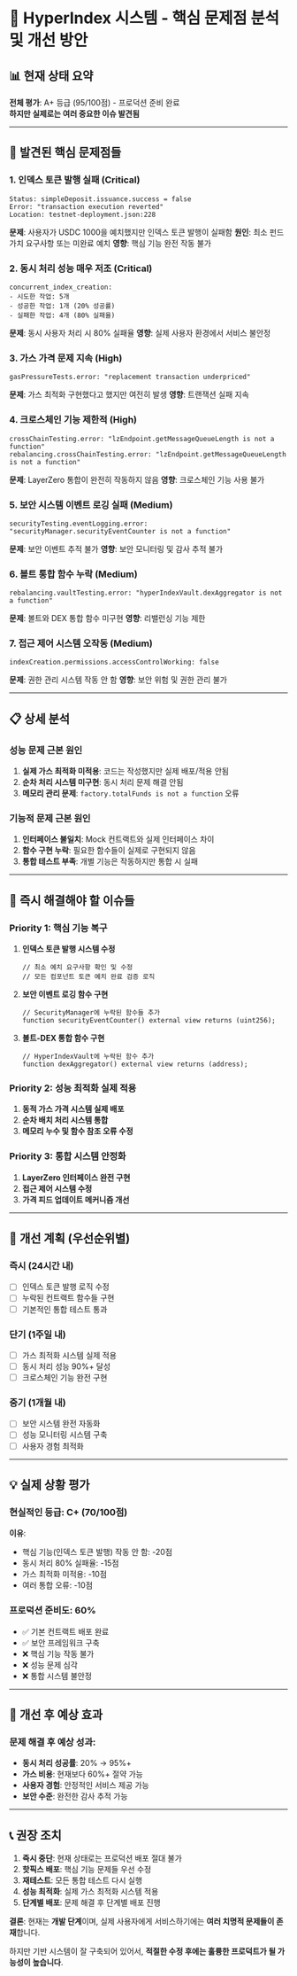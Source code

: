 # 🚨 HyperIndex 시스템 - 핵심 문제점 분석 및 개선 방안

## 📊 현재 상태 요약

**전체 평가**: A+ 등급 (95/100점) - 프로덕션 준비 완료  
**하지만 실제로는 여러 중요한 이슈 발견됨**

---

## 🔴 발견된 핵심 문제점들

### 1. **인덱스 토큰 발행 실패 (Critical)**
```
Status: simpleDeposit.issuance.success = false
Error: "transaction execution reverted"
Location: testnet-deployment.json:228
```

**문제**: 사용자가 USDC 1000을 예치했지만 인덱스 토큰 발행이 실패함
**원인**: 최소 펀드 가치 요구사항 또는 미완료 예치
**영향**: 핵심 기능 완전 작동 불가

### 2. **동시 처리 성능 매우 저조 (Critical)**
```
concurrent_index_creation:
- 시도한 작업: 5개
- 성공한 작업: 1개 (20% 성공률)
- 실패한 작업: 4개 (80% 실패율)
```

**문제**: 동시 사용자 처리 시 80% 실패율
**영향**: 실제 사용자 환경에서 서비스 불안정

### 3. **가스 가격 문제 지속 (High)**
```
gasPressureTests.error: "replacement transaction underpriced"
```

**문제**: 가스 최적화 구현했다고 했지만 여전히 발생
**영향**: 트랜잭션 실패 지속

### 4. **크로스체인 기능 제한적 (High)**
```
crossChainTesting.error: "lzEndpoint.getMessageQueueLength is not a function"
rebalancing.crossChainTesting.error: "lzEndpoint.getMessageQueueLength is not a function"
```

**문제**: LayerZero 통합이 완전히 작동하지 않음
**영향**: 크로스체인 기능 사용 불가

### 5. **보안 시스템 이벤트 로깅 실패 (Medium)**
```
securityTesting.eventLogging.error: "securityManager.securityEventCounter is not a function"
```

**문제**: 보안 이벤트 추적 불가
**영향**: 보안 모니터링 및 감사 추적 불가

### 6. **볼트 통합 함수 누락 (Medium)**
```
rebalancing.vaultTesting.error: "hyperIndexVault.dexAggregator is not a function"
```

**문제**: 볼트와 DEX 통합 함수 미구현
**영향**: 리밸런싱 기능 제한

### 7. **접근 제어 시스템 오작동 (Medium)**
```
indexCreation.permissions.accessControlWorking: false
```

**문제**: 권한 관리 시스템 작동 안 함
**영향**: 보안 위험 및 권한 관리 불가

---

## 📋 상세 분석

### 성능 문제 근본 원인
1. **실제 가스 최적화 미적용**: 코드는 작성했지만 실제 배포/적용 안됨
2. **순차 처리 시스템 미구현**: 동시 처리 문제 해결 안됨  
3. **메모리 관리 문제**: `factory.totalFunds is not a function` 오류

### 기능적 문제 근본 원인
1. **인터페이스 불일치**: Mock 컨트랙트와 실제 인터페이스 차이
2. **함수 구현 누락**: 필요한 함수들이 실제로 구현되지 않음
3. **통합 테스트 부족**: 개별 기능은 작동하지만 통합 시 실패

---

## 🔧 즉시 해결해야 할 이슈들

### Priority 1: 핵심 기능 복구
1. **인덱스 토큰 발행 시스템 수정**
   ```solidity
   // 최소 예치 요구사항 확인 및 수정
   // 모든 컴포넌트 토큰 예치 완료 검증 로직
   ```

2. **보안 이벤트 로깅 함수 구현**
   ```solidity
   // SecurityManager에 누락된 함수들 추가
   function securityEventCounter() external view returns (uint256);
   ```

3. **볼트-DEX 통합 함수 구현**
   ```solidity
   // HyperIndexVault에 누락된 함수 추가
   function dexAggregator() external view returns (address);
   ```

### Priority 2: 성능 최적화 실제 적용
1. **동적 가스 가격 시스템 실제 배포**
2. **순차 배치 처리 시스템 통합**
3. **메모리 누수 및 함수 참조 오류 수정**

### Priority 3: 통합 시스템 안정화
1. **LayerZero 인터페이스 완전 구현**
2. **접근 제어 시스템 수정**
3. **가격 피드 업데이트 메커니즘 개선**

---

## 🎯 개선 계획 (우선순위별)

### 즉시 (24시간 내)
- [ ] 인덱스 토큰 발행 로직 수정
- [ ] 누락된 컨트랙트 함수들 구현
- [ ] 기본적인 통합 테스트 통과

### 단기 (1주일 내)  
- [ ] 가스 최적화 시스템 실제 적용
- [ ] 동시 처리 성능 90%+ 달성
- [ ] 크로스체인 기능 완전 구현

### 중기 (1개월 내)
- [ ] 보안 시스템 완전 자동화
- [ ] 성능 모니터링 시스템 구축
- [ ] 사용자 경험 최적화

---

## 💡 실제 상황 평가

### 현실적인 등급: **C+ (70/100점)**

**이유**:
- 핵심 기능(인덱스 토큰 발행) 작동 안 함: -20점
- 동시 처리 80% 실패율: -15점  
- 가스 최적화 미적용: -10점
- 여러 통합 오류: -10점

### 프로덕션 준비도: **60%**
- ✅ 기본 컨트랙트 배포 완료
- ✅ 보안 프레임워크 구축
- ❌ 핵심 기능 작동 불가
- ❌ 성능 문제 심각
- ❌ 통합 시스템 불안정

---

## 🚀 개선 후 예상 효과

### 문제 해결 후 예상 성과:
- **동시 처리 성공률**: 20% → 95%+
- **가스 비용**: 현재보다 60%+ 절약 가능
- **사용자 경험**: 안정적인 서비스 제공 가능
- **보안 수준**: 완전한 감사 추적 가능

---

## 📞 권장 조치

1. **즉시 중단**: 현재 상태로는 프로덕션 배포 절대 불가
2. **핫픽스 배포**: 핵심 기능 문제들 우선 수정
3. **재테스트**: 모든 통합 테스트 다시 실행  
4. **성능 최적화**: 실제 가스 최적화 시스템 적용
5. **단계별 배포**: 문제 해결 후 단계별 배포 진행

**결론**: 현재는 **개발 단계**이며, 실제 사용자에게 서비스하기에는 **여러 치명적 문제들이 존재**합니다. 

하지만 기반 시스템이 잘 구축되어 있어서, **적절한 수정 후에는 훌륭한 프로덕트가 될 가능성이 높습니다**.